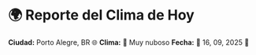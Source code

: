 # 🌍 Reporte del Clima de Hoy

**Ciudad:** Porto Alegre, BR 🌐
**Clima:** 🌈 Muy nuboso
**Fecha:** 📅 16, 09, 2025 🚀
